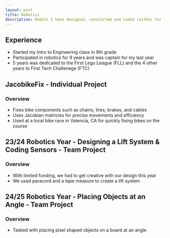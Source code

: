 ```yaml
---
layout: post
title: Robotics
description: Robots I have designed, constucted and coded (either for individual projects or with a team)
---
```

## Experience 
- Started my Intro to Engineering class in 9th grade
- Participated in robotics for 9 years and was captain for my last year
- 5 years was dedicated to the First Lego League (FLL) and the 4 other years to First Tech Challenege (FTC)

## JacobikeFix - Individual Project
### Overview
- Fixes bike components such as chains, tires, brakes, and cables
- Uses Jacobian matricies for precise movements and efficiency
- Used at a local bike race in Valencia, CA for quickly fixing bikes on the course


## 23/24 Robotics Year - Designing a Lift System & Coding Sensors - Team Project
### Overview 
- With limited funding, we had to get creative with our design this year
- We used paracord and a tape measure to create a lift system

## 24/25 Robotics Year - Placing Objects at an Angle - Team Project
### Overview
- Tasked with placing pixel shaped objects on a board at an angle
